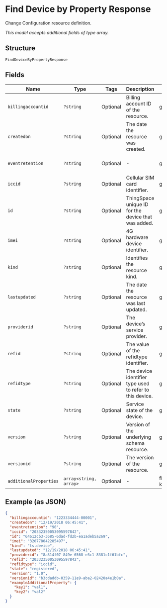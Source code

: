 
# Find Device by Property Response

Change Configuration resource definition.

*This model accepts additional fields of type array.*

## Structure

`FindDeviceByPropertyResponse`

## Fields

| Name | Type | Tags | Description | Getter | Setter |
|  --- | --- | --- | --- | --- | --- |
| `billingaccountid` | `?string` | Optional | Billing account ID of the resource. | getBillingaccountid(): ?string | setBillingaccountid(?string billingaccountid): void |
| `createdon` | `?string` | Optional | The date the resource was created. | getCreatedon(): ?string | setCreatedon(?string createdon): void |
| `eventretention` | `?string` | Optional | - | getEventretention(): ?string | setEventretention(?string eventretention): void |
| `iccid` | `?string` | Optional | Cellular SIM card identifier. | getIccid(): ?string | setIccid(?string iccid): void |
| `id` | `?string` | Optional | ThingSpace unique ID for the device that was added. | getId(): ?string | setId(?string id): void |
| `imei` | `?string` | Optional | 4G hardware device identifier. | getImei(): ?string | setImei(?string imei): void |
| `kind` | `?string` | Optional | Identifies the resource kind. | getKind(): ?string | setKind(?string kind): void |
| `lastupdated` | `?string` | Optional | The date the resource was last updated. | getLastupdated(): ?string | setLastupdated(?string lastupdated): void |
| `providerid` | `?string` | Optional | The device’s service provider. | getProviderid(): ?string | setProviderid(?string providerid): void |
| `refid` | `?string` | Optional | The value of the refidtype identifier. | getRefid(): ?string | setRefid(?string refid): void |
| `refidtype` | `?string` | Optional | The device identifier type used to refer to this device. | getRefidtype(): ?string | setRefidtype(?string refidtype): void |
| `state` | `?string` | Optional | Service state of the device. | getState(): ?string | setState(?string state): void |
| `version` | `?string` | Optional | Version of the underlying schema resource. | getVersion(): ?string | setVersion(?string version): void |
| `versionid` | `?string` | Optional | The version of the resource. | getVersionid(): ?string | setVersionid(?string versionid): void |
| `additionalProperties` | `array<string, array>` | Optional | - | findAdditionalProperty(string key): array | additionalProperty(string key, array value): void |

## Example (as JSON)

```json
{
  "billingaccountid": "1223334444-00001",
  "createdon": "12/19/2018 06:45:41",
  "eventretention": "90",
  "iccid": "20332350053095597842",
  "id": "64612cb3-3685-6dad-fd2b-ea1adeb5a269",
  "imei": "320778042285497",
  "kind": "ts.device",
  "lastupdated": "12/19/2018 06:45:41",
  "providerid": "8a314f07-849e-6568-e3c1-8381c1f61bfc",
  "refid": "20332350053095597842",
  "refidtype": "iccid",
  "state": "registered",
  "version": "1.0",
  "versionid": "b3cdaddb-0359-11e9-aba2-02420a4e1b0a",
  "exampleAdditionalProperty": {
    "key1": "val1",
    "key2": "val2"
  }
}
```

